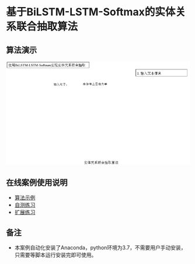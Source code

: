 # 基于BiLSTM-LSTM-Softmax的实体关系联合抽取算法

## 算法演示

![算法演示动画](2_算法演示/demo.gif)


## 在线案例使用说明

- [算法示例](1_算法示例/README.md)
- [自测练习](3_自测练习/README.md)
- [扩展练习](4_扩展练习/README.md)

## 备注
- 本案例自动化安装了Anaconda，python环境为3.7，不需要用户手动安装，只需要等脚本运行安装完即可使用。
